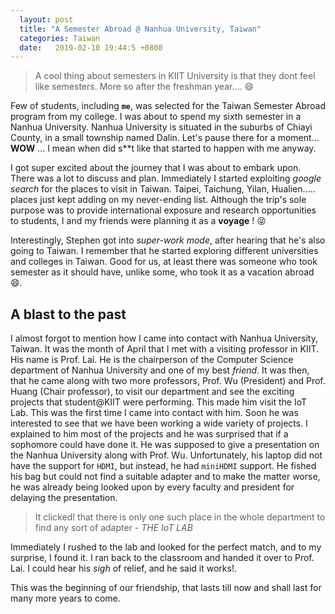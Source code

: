 ```yaml
---
  layout: post
  title: "A Semester Abroad @ Nanhua University, Taiwan"
  categories: Taiwan
  date:   2019-02-10 19:44:5 +0800
---
```


>A cool thing about semesters in KIIT University is that they dont feel like semesters. More so after the freshman year.... :smile:

Few of students, including **`me`**, was selected for the Taiwan Semester Abroad program from my college. I was about to spend my sixth semester in a Nanhua University. Nanhua University is situated in the suburbs of Chiayi County, in a small township named Dalin. Let's pause there for a moment... **WOW** ... I mean when did s**t like that started to happen with me anyway.

I got super excited about the journey that I was about to embark upon. There was a lot to discuss and plan. Immediately I started exploiting *google search*  for the places to visit in Taiwan. Taipei, Taichung, Yilan, Hualien..... places just kept adding on my never-ending list. Although the trip's sole purpose was to provide international exposure and research opportunities to students, I and my friends were planning it as a **voyage** !  :stuck_out_tongue_closed_eyes:

Interestingly, Stephen got into *super-work mode*, after hearing that he's also going to Taiwan. I remember that he started exploring different universities and colleges in Taiwan. Good for us, at least there was someone who took semester as it should have, unlike some, who took it as a vacation abroad :smile:.

## A blast to the past
I almost forgot to mention how I came into contact with Nanhua University, Taiwan. It was the month of April that I met with a visiting professor in KIIT. His name is Prof. Lai. He is the chairperson of the Computer Science department of Nanhua University and one of my best *friend*.  It was then, that he came along with two more professors, Prof. Wu (President) and Prof. Huang (Chair professor), to visit our department and see the exciting projects that student@KIIT were performing. This made him visit the IoT Lab. This was the first time I came into contact with him. Soon he was interested to see that we have been working a wide variety of projects. I explained to him most of the projects and he was surprised that if a sophomore could have done it. He was supposed to give a presentation on the Nanhua University along with Prof. Wu. Unfortunately, his laptop did not have the support for `HDMI`, but instead, he had `miniHDMI` support. He fished his bag but could not find a suitable adapter and to make the matter worse, he was already being looked upon by every faculty and president for delaying the presentation.

> It clicked! that there is only one such place in the whole department to find any sort of adapter - *THE IoT LAB*

Immediately I rushed to the lab and looked for the perfect match, and to my surprise, I found it. I ran back to the classroom and handed it over to Prof. Lai. I could hear his *sigh* of relief, and he said it works!.

This was the beginning of our friendship, that lasts till now and shall last for many more years to come.
